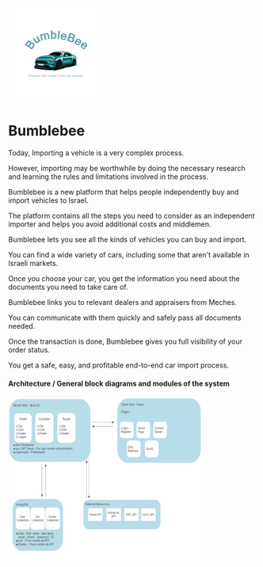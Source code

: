 <img src="client/public/bumblebee.jpeg" width="192">

# Bumblebee

Today, Importing a vehicle is a very complex process.

However, importing may be worthwhile by doing the necessary research and learning the rules and limitations involved in the process.

Bumblebee is a new platform that helps people independently buy and import vehicles to Israel. 

The platform contains all the steps you need to consider as an independent importer and helps you avoid additional costs and middlemen.

Bumblebee lets you see all the kinds of vehicles you can buy and import. 

You can find a wide variety of cars, including some that aren't available in Israeli markets.

Once you choose your car, you get the information you need about the documents you need to take care of. 

Bumblebee links you to relevant dealers and appraisers from Meches. 

You can communicate with them quickly and safely pass all documents needed.

Once the transaction is done, Bumblebee gives you full visibility of your order status.

You get a safe, easy, and profitable end-to-end car import process.  




#### Architecture / General block diagrams and modules of the system
 
<img src="client/public/Architecture.jpg" width="400">

